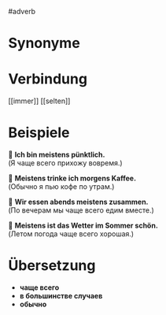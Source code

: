 #adverb
# Synonyme

# Verbindung 
[[immer]]
[[selten]]
# Beispiele
🔹 **Ich bin meistens pünktlich.**  
(Я чаще всего прихожу вовремя.)

🔹 **Meistens trinke ich morgens Kaffee.**  
(Обычно я пью кофе по утрам.)

🔹 **Wir essen abends meistens zusammen.**  
(По вечерам мы чаще всего едим вместе.)

🔹 **Meistens ist das Wetter im Sommer schön.**  
(Летом погода чаще всего хорошая.)
# Übersetzung
- **чаще всего**
- **в большинстве случаев**
- **обычно**